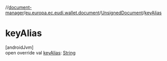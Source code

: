 //[document-manager](../../../index.md)/[eu.europa.ec.eudi.wallet.document](../index.md)/[UnsignedDocument](index.md)/[keyAlias](key-alias.md)

# keyAlias

[androidJvm]\
open override
val [keyAlias](key-alias.md): [String](https://kotlinlang.org/api/latest/jvm/stdlib/kotlin/-string/index.html)
